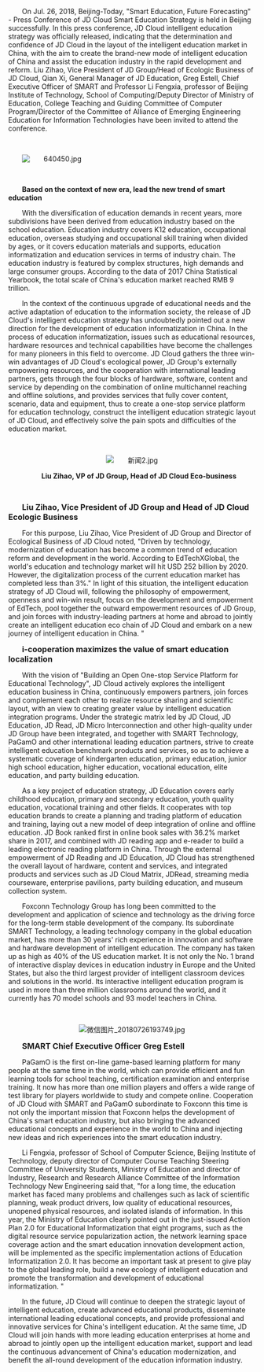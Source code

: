 <p style="text-indent: 2em;"><span style="text-indent: 2em;">On Jul. 26, 2018, Beijing-Today, "Smart Education, Future Forecasting" - Press Conference of JD Cloud Smart Education Strategy is held in Beijing successfully. In this press conference, JD Cloud intelligent education strategy was officially released, indicating that the determination and confidence of JD Cloud in the layout of the intelligent education market in China, with the aim to create the brand-new mode of intelligent education of China and assist the education industry in the rapid development and reform. Liu Zihao, Vice President of JD Group/Head of Ecologic Business of JD Cloud, Qian Xi, General Manager of JD Education, Greg Estell, Chief Executive Officer of SMART and Professor Li Fengxia, professor of Beijing Institute of Technology,  School of Computing/Deputy Director of Ministry of Education, College Teaching and Guiding Committee of Computer Program/Director of the Committee of Alliance of Emerging Engineering Education for Information Technologies have been invited to attend the conference.</span></p>

<p style="text-indent: 2em;"><span style="text-indent: 2em;"><br/></span></p>
<p style="text-indent: 2em;"><span style="text-indent: 2em;"><img src="//img1.jcloudcs.com/cms/50d61312-10c2-4a15-97ff-6cf2d8507c4320180726192819.jpg" title="" alt="640450.jpg"/></span></p>
<p style="text-indent: 2em;"><span style="text-indent: 2em;"><br/></span></p>
<p style="text-indent: 2em;"><strong><span style="text-indent: 2em;">
Based on the context of new era, lead the  new trend of smart education
  </span></strong></p>

<p style="text-indent: 2em;"><span style="text-indent: 2em;">With the diversification of education demands in recent years, more subdivisions have been derived from education industry based on the school education. Education industry covers K12 education, occupational education, overseas studying and occupational skill training when divided by ages, or it covers education materials and supports, education informatization and education services in terms of industry chain. The education industry is featured by complex structures, high demands and large consumer groups. According to the data of 2017 China Statistical Yearbook, the total scale of China's education market reached RMB 9 trillion.</span></p>

<p style="text-indent: 2em;"><span style="text-indent: 2em;">In the context of the continuous upgrade of educational needs and the active adaptation of education to the information society, the release of JD Cloud's intelligent education strategy has undoubtedly pointed out a new direction for the development of education informatization in China. In the process of education informatization, issues such as educational resources, hardware resources and technical capabilities have become the challenges for many pioneers in this field to overcome. JD Cloud gathers the three win-win advantages of JD Cloud's ecological power, JD Group's externally empowering resources, and the cooperation with international leading partners, gets through the four blocks of hardware, software, content and service by depending on the combination of online multichannel reaching and offline solutions, and provides services that fully cover content, scenario, data and equipment, thus to create a one-stop service platform for education technology, construct the intelligent education strategic layout of JD Cloud, and effectively solve the pain spots and difficulties of the education market.</span></p>

<p style="text-indent: 2em;"><span style="text-indent: 2em;"><br/></span></p>
<p style="text-indent: 0em; text-align: center;"><span style="text-indent: 2em;"><img src="//img1.jcloudcs.com/cms/8d85e9ce-6e30-4f3b-a08d-0d33b3f3f09520180726193105.jpg" title="" alt="新闻2.jpg"/></span></p>
<p style="text-indent: 2em; text-align: center;"><span style="font-size: 14px;"><strong><span style="text-indent: 2em;">Liu Zihao, VP of JD Group, Head of JD Cloud Eco-business</span></strong></span></p>
<p style="text-indent: 2em;"><span style="text-indent: 2em;"><br/></span></p>

<p style="text-indent: 2em;"><span style="font-size: 16px;"><strong>Liu Zihao, Vice President of JD Group and Head of JD Cloud Ecologic Business</strong></span></p>

<p style="text-indent: 2em;"><span style="text-indent: 2em;">For this purpose, Liu Zihao, Vice President of JD Group and Director of Ecological Business of JD Cloud noted, "Driven by technology, modernization of education has become a common trend of education reform and development in the world. According to EdTechXGlobal, the world's education and technology market will hit USD 252 billion by 2020. However, the digitalization process of the current education market has completed less than 3%." In light of this situation, the intelligent education strategy of JD Cloud will, following the philosophy of empowerment, openness and win-win result, focus on the development and empowerment of EdTech, pool together the outward empowerment resources of JD Group, and join forces with industry-leading partners at home and abroad to jointly create an intelligent education eco chain of JD Cloud and embark on a new journey of intelligent education in China. "</span></p>

<p style="text-indent: 2em;"><span style="font-size: 16px;"><strong>i-cooperation maximizes the value of smart education localization</strong></span></p>
<p style="text-indent: 2em;"><span style="text-indent: 2em;">With the vision of "Building an Open One-stop Service Platform for Educational Technology", JD Cloud actively explores the intelligent education business in China, continuously empowers partners, join forces and complement each other to realize resource sharing and scientific layout, with an view to creating greater value by intelligent education integration programs. Under the strategic matrix led by JD Cloud, JD Education, JD Read, JD Micro Interconnection and other high-quality under JD Group have been integrated, and together with SMART Technology, PaGamO and other international leading education partners, strive to create intelligent education benchmark products and services, so as to achieve a systematic coverage of kindergarten education, primary education, junior high school education, higher education, vocational education, elite education, and party building education.</span></p>

<p style="text-indent: 2em;"><span style="text-indent: 2em;">As a key project of education strategy, JD Education covers early childhood education, primary and secondary education, youth quality education, vocational training and other fields. It cooperates with top education brands to create a planning and trading platform of education and training, laying out a new model of deep integration of online and offline education. JD Book ranked first in online book sales with 36.2% market share in 2017, and combined with JD reading app and e-reader to build a leading electronic reading platform in China. Through the external empowerment of JD Reading and JD Education, JD Cloud has strengthened the overall layout of hardware, content and services, and integrated products and services such as JD Cloud Matrix, JDRead, streaming media courseware, enterprise pavilions, party building education, and museum collection system.</span></p>

<p style="text-indent: 2em;"><span style="text-indent: 2em;">Foxconn Technology Group has long been committed to the development and application of science and technology as the driving force for the long-term stable development of the company. Its subordinate SMART Technology, a leading technology company in the global education market, has more than 30 years' rich experience in innovation and software and hardware development of intelligent education. The company has taken up as high as 40% of the US education market. It is not only the No. 1 brand of interactive display devices in education industry in Europe and the United States, but also the third largest provider of intelligent classroom devices and solutions in the world. Its interactive intelligent education program is used in more than three million classrooms around the world, and it currently has 70 model schools and 93 model teachers in China.</span></p>

<p style="text-indent: 2em;"><br/></p>
<p style="text-indent: 0em; text-align: center;"><img src="//img1.jcloudcs.com/cms/65c90822-abf7-44fa-af08-aaa42b6b3dcc20180726193806.jpg" title="" alt="微信图片_20180726193749.jpg"/></p>

<p style="text-indent: 2em;"><span style="font-size: 16px;"><strong>SMART Chief Executive Officer Greg Estell </strong></span></p>



<p style="text-indent: 2em;"><span style="text-indent: 2em;">PaGamO is the first on-line game-based learning platform for many people at the same time in the world, which can provide efficient and fun learning tools for school teaching, certification examination and enterprise training. It now has more than one million players and offers a wide range of test library for players worldwide to study and compete online. Cooperation of JD Cloud with SMART and PaGamO subordinate to Foxconn this time is not only the important mission that Foxconn helps the development of China's smart education industry, but also bringing the advanced educational concepts and experience in the world to China and injecting new ideas and rich experiences into the smart education industry.</span></p>

<p style="text-indent: 2em;"><span style="text-indent: 2em;">Li Fengxia, professor of School of Computer Science, Beijing Institute of Technology, deputy director of Computer Course Teaching Steering Committee of University Students, Ministry of Education and director of Industry, Research and Research Alliance Committee of the Information Technology New Engineering said that, "for a long time, the education market has faced many problems and challenges such as lack of scientific planning, weak product drivers, low quality of educational resources, unopened physical resources, and isolated islands of information. In this year, the Ministry of Education clearly pointed out in the just-issued Action Plan 2.0 for Educational Informatization that eight programs, such as the digital resource service popularization action, the network learning space coverage action and the smart education innovation development action, will be implemented as the specific implementation actions of Education Informatization 2.0. It has become an important task at present to give play to the global leading role, build a new ecology of intelligent education and promote the transformation and development of educational informatization. "</span></p>

<p style="text-indent: 2em;"><span style="text-indent: 2em;">In the future, JD Cloud will continue to deepen the strategic layout of intelligent education, create advanced educational products, disseminate international leading educational concepts, and provide professional and innovative services for China's intelligent education. At the same time, JD Cloud will join hands with more leading education enterprises at home and abroad to jointly open up the intelligent education market, support and lead the continuous advancement of China's education modernization, and benefit the all-round development of the education information industry.</span></p>
